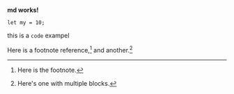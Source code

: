 **md works!**

```
let my = 10;
```

this is a `code` exampel




Here is a footnote reference,[^1] and another.[^longnote]





[^1]: Here is the footnote.

[^longnote]: Here's one with multiple blocks.